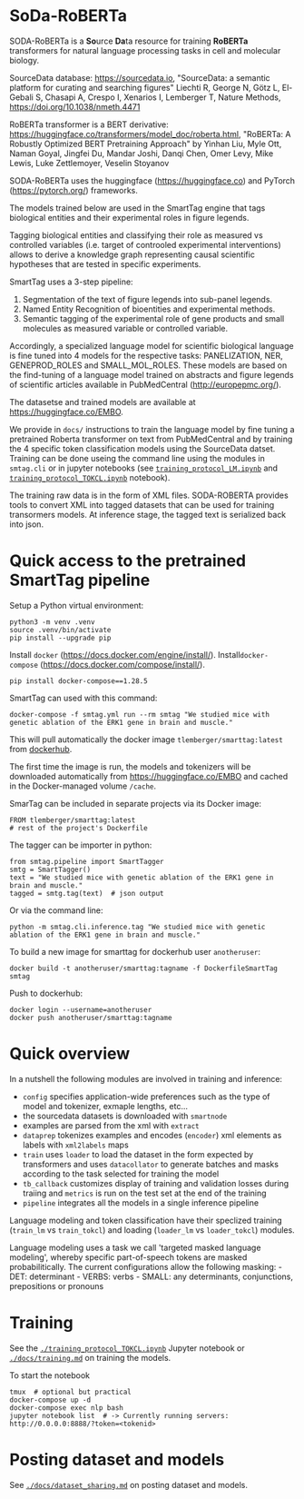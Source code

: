 
SoDa-RoBERTa
============

SODA-RoBERTa is a **So**urce **Da**ta resource for training __RoBERTa__ transformers for natural language processing tasks in cell and molecular biology.

SourceData database: https://sourcedata.io, "SourceData: a semantic platform for curating and searching figures"
Liechti R, George N, Götz L, El-Gebali S, Chasapi A, Crespo I, Xenarios I, Lemberger T, Nature Methods, https://doi.org/10.1038/nmeth.4471

RoBERTa transformer is a BERT derivative: https://huggingface.co/transformers/model_doc/roberta.html, "RoBERTa: A Robustly Optimized BERT Pretraining Approach" by Yinhan Liu, Myle Ott, Naman Goyal, Jingfei Du, Mandar Joshi, Danqi Chen, Omer Levy, Mike Lewis, Luke Zettlemoyer, Veselin Stoyanov

SODA-RoBERTa uses the huggingface (https://huggingface.co) and PyTorch (https://pytorch.org/) frameworks.

The models trained below are used in the SmartTag engine that tags biological entities and their experimental roles in figure legends. 

Tagging biological entities and classifying their role as measured vs controlled variables (i.e. target of controoled experimental interventions) allows to  derive a knowledge graph representing causal scientific hypotheses that are tested in specific experiments.

SmartTag uses a 3-step pipeline: 

1. Segmentation of the text of figure legends into sub-panel legends.
2. Named Entity Recognition of bioentities and experimental methods.
3. Semantic tagging of the experimental role of gene products and small molecules as measured variable or controlled variable.

Accordingly, a specialized language model for scientific biological language is fine tuned into 4 models for the respective tasks: PANELIZATION, NER, GENEPROD_ROLES and SMALL_MOL_ROLES. These models are based on the find-tuning of a language model trained on abstracts and figure legends of scientific articles available in PubMedCentral (http://europepmc.org/).

The datasetse and trained models are available at https://huggingface.co/EMBO.

We provide in `docs/` instructions to train the language model by fine tuning a pretrained Roberta transformer on text from PubMedCentral and by training the 4 specific token classification models using the SourceData datset. Training can be done useing the command line using the modules in `smtag.cli` or in jupyter notebooks (see [`training_protocol_LM.ipynb`](./training_protocol_LM.ipynb) and [`training_protocol_TOKCL.ipynb`](./training_protocol_TOKCL.ipynb) notebook).

The training raw data is in the form of XML files. SODA-ROBERTA provides tools to convert XML into tagged datasets that can be used for training transormers models. At inference stage, the tagged text is serialized back into json.


# Quick access to the pretrained SmartTag pipeline

Setup a Python virtual environment:

    python3 -m venv .venv
    source .venv/bin/activate
    pip install --upgrade pip

Install `docker` (https://docs.docker.com/engine/install/). 
Install`docker-compose` (https://docs.docker.com/compose/install/).

    pip install docker-compose==1.28.5

SmartTag can used with this command:

    docker-compose -f smtag.yml run --rm smtag "We studied mice with genetic ablation of the ERK1 gene in brain and muscle."

This will pull automatically the docker image `tlemberger/smarttag:latest` from [dockerhub](https://hub.docker.com/).

The first time the image is run, the models and tokenizers will be downloaded automatically from https://huggingface.co/EMBO and cached in the Docker-managed volume `/cache`.

SmarTag can be included in separate projects via its Docker image:

    FROM tlemberger/smarttag:latest
    # rest of the project's Dockerfile

The tagger can be importer in python:

    from smtag.pipeline import SmartTagger
    smtg = SmartTagger()
    text = "We studied mice with genetic ablation of the ERK1 gene in brain and muscle."
    tagged = smtg.tag(text)  # json output

Or via the command line:

    python -m smtag.cli.inference.tag "We studied mice with genetic ablation of the ERK1 gene in brain and muscle."

To build a new image for smarttag for dockerhub user `anotheruser`:

    docker build -t anotheruser/smarttag:tagname -f DockerfileSmartTag  smtag

Push to dockerhub:

    docker login --username=anotheruser
    docker push anotheruser/smarttag:tagname 

# Quick overview

In a nutshell the following modules are involved in training and inference:

- `config` specifies application-wide preferences such as the type of model and tokenizer, exmaple lengths, etc...
- the sourcedata datasets is downloaded with `smartnode`
- examples are parsed from the xml with `extract`
- `dataprep` tokenizes examples and encodes (`encoder`) xml elements as labels with `xml2labels` maps
- `train` uses `loader` to load the dataset in the form expected by transformers and uses `datacollator` to generate batches and masks according to the task selected for training the model
- `tb_callback` customizes display of training and validation losses during traiing and `metrics` is run on the test set at the end of the training 
- `pipeline` integrates all the models in a single inference pipeline

Language modeling and token classification have their speclized training (`train_lm` vs `train_tokcl`) and loading (`loader_lm` vs `loader_tokcl`) modules.

Language modeling uses a task we call 'targeted masked language modeling', whereby specific part-of-speech tokens are masked probabilitically. The current configurations allow the following masking:
    - DET: determinant
    - VERBS: verbs
    - SMALL: any determinants, conjunctions, prepositions or pronouns


# Training

See the [`./training_protocol_TOKCL.ipynb`](./training_protocol_TOKCL.ipynb) Jupyter notebook or [`./docs/training.md`](/docs/training.md) on training the models.


To start the notebook

    tmux  # optional but practical
    docker-compose up -d
    docker-compose exec nlp bash
    jupyter notebook list  # -> Currently running servers: http://0.0.0.0:8888/?token=<tokenid>

# Posting dataset and models

See [`./docs/dataset_sharing.md`](./docs/dataset_sharing.md) on posting dataset and models.
